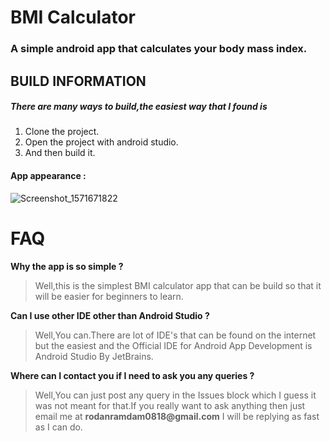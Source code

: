 # BMI Calculator
### A simple android app that calculates your body mass index.

## BUILD INFORMATION
##### There are many ways to build,the easiest way that I  found is 
1. Clone the project.
2. Open the project with android studio.
3. And then build it.
#### App appearance :
![Screenshot_1571671822](https://user-images.githubusercontent.com/56137447/67219762-48efab80-f448-11e9-86fc-6ca04e60f79a.png)

# FAQ
**Why the app is so simple ?**
>Well,this is the simplest BMI calculator app that can be build so that it will be easier for beginners to learn.

**Can I use other IDE other than Android Studio ?**
>Well,You can.There are lot of IDE's that can be found on the internet but the easiest and the Official IDE for Android App Development is Android Studio By JetBrains.

**Where can I contact you if I need to ask you any queries ?**
>Well,You can just post any query in the Issues block which I guess it was not meant for that.If you really want to ask anything then just email me at __rodanramdam0818@gmail.com__ I will be replying as fast as I can do.

